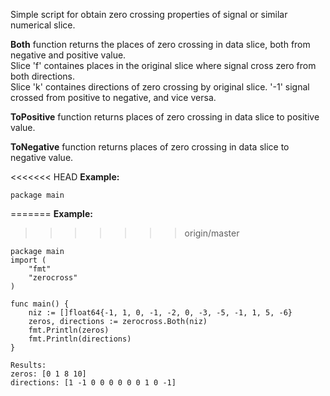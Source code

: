 Simple script for obtain zero crossing properties of signal or similar numerical slice.

**Both** function returns the places of zero crossing in data slice, both from negative and positive value.  
Slice 'f' containes places in the original slice where signal cross zero from both directions.  
Slice 'k' containes directions of zero crossing by original slice. '-1' signal crossed from positive to negative, and vice versa.

**ToPositive** function returns places of zero crossing in data slice to positive value.

**ToNegative** function returns places of zero crossing in data slice to negative value. 

<<<<<<< HEAD
**Example:**
	
	package main
=======
**Example:**  
	
>>>>>>> origin/master
	
	package main
	import (
		"fmt"
		"zerocross"
	)
	
	func main() {
		niz := []float64{-1, 1, 0, -1, -2, 0, -3, -5, -1, 1, 5, -6}
		zeros, directions := zerocross.Both(niz)
		fmt.Println(zeros)
		fmt.Println(directions)
	}

	Results:
	zeros: [0 1 8 10]
	directions: [1 -1 0 0 0 0 0 0 1 0 -1]
